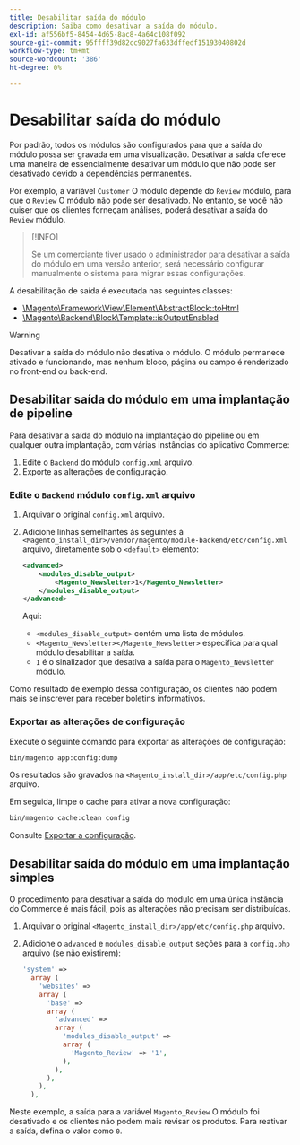 ```yaml
---
title: Desabilitar saída do módulo
description: Saiba como desativar a saída do módulo.
exl-id: af556bf5-8454-4d65-8ac8-4a64c108f092
source-git-commit: 95ffff39d82cc9027fa633dffedf15193040802d
workflow-type: tm+mt
source-wordcount: '386'
ht-degree: 0%

---
```


# Desabilitar saída do módulo

Por padrão, todos os módulos são configurados para que a saída do módulo possa ser gravada em uma visualização. Desativar a saída oferece uma maneira de essencialmente desativar um módulo que não pode ser desativado devido a dependências permanentes.

Por exemplo, a variável `Customer` O módulo depende do `Review` módulo, para que o `Review` O módulo não pode ser desativado. No entanto, se você não quiser que os clientes forneçam análises, poderá desativar a saída do `Review` módulo.

>[!INFO]
>
>Se um comerciante tiver usado o administrador para desativar a saída do módulo em uma versão anterior, será necessário configurar manualmente o sistema para migrar essas configurações.

A desabilitação de saída é executada nas seguintes classes:

- [\Magento\Framework\View\Element\AbstractBlock::toHtml](https://github.com/magento/magento2/blob/36097739bbb0b8939ad9a2a0dadee64318153dca/lib/internal/Magento/Framework/View/Element/AbstractBlock.php#L651)
- [\Magento\Backend\Block\Template::isOutputEnabled](https://github.com/magento/magento2/blob/0c786907ffe03d0e2990612eec16ee58b00379c5/app/code/Magento/Backend/Block/Template.php#L96)

>[!WARNING]
>
>Desativar a saída do módulo não desativa o módulo. O módulo permanece ativado e funcionando, mas nenhum bloco, página ou campo é renderizado no front-end ou back-end.

## Desabilitar saída do módulo em uma implantação de pipeline

Para desativar a saída do módulo na implantação do pipeline ou em qualquer outra implantação, com várias instâncias do aplicativo Commerce:

1. Edite o `Backend` do módulo `config.xml` arquivo.
1. Exporte as alterações de configuração.

### Edite o `Backend` módulo `config.xml` arquivo

1. Arquivar o original `config.xml` arquivo.
1. Adicione linhas semelhantes às seguintes à `<Magento_install_dir>/vendor/magento/module-backend/etc/config.xml` arquivo, diretamente sob o `<default>` elemento:

   ```xml
   <advanced>
       <modules_disable_output>
           <Magento_Newsletter>1</Magento_Newsletter>
       </modules_disable_output>
   </advanced>
   ```

   Aqui:

   - `<modules_disable_output>` contém uma lista de módulos.
   - `<Magento_Newsletter></Magento_Newsletter>` especifica para qual módulo desabilitar a saída.
   - `1` é o sinalizador que desativa a saída para o `Magento_Newsletter` módulo.

Como resultado de exemplo dessa configuração, os clientes não podem mais se inscrever para receber boletins informativos.

### Exportar as alterações de configuração

Execute o seguinte comando para exportar as alterações de configuração:

```bash
bin/magento app:config:dump
```

Os resultados são gravados na `<Magento_install_dir>/app/etc/config.php` arquivo.

Em seguida, limpe o cache para ativar a nova configuração:

```bash
bin/magento cache:clean config
```

Consulte [Exportar a configuração](../cli/export-configuration.md).

## Desabilitar saída do módulo em uma implantação simples

O procedimento para desativar a saída do módulo em uma única instância do Commerce é mais fácil, pois as alterações não precisam ser distribuídas.

1. Arquivar o original `<Magento_install_dir>/app/etc/config.php` arquivo.
1. Adicione o `advanced` e `modules_disable_output` seções para a `config.php` arquivo (se não existirem):

   ```php
   'system' =>
     array (
       'websites' =>
       array (
         'base' =>
         array (
           'advanced' =>
           array (
             'modules_disable_output' =>
             array (
               'Magento_Review' => '1',
             ),
           ),
         ),
       ),
     ),
   ```

Neste exemplo, a saída para a variável `Magento_Review` O módulo foi desativado e os clientes não podem mais revisar os produtos.
Para reativar a saída, defina o valor como `0`.
